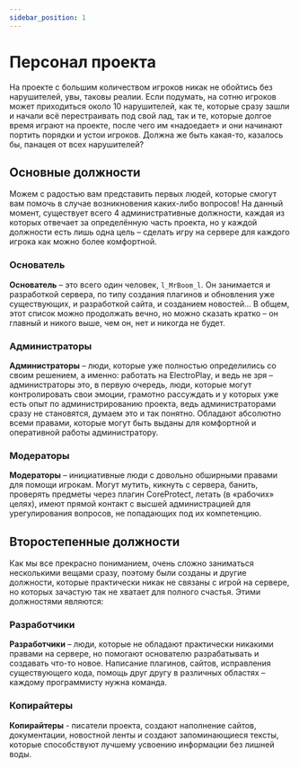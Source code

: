 ```yaml
---
sidebar_position: 1
---
```


# Персонал проекта

На проекте с большим количеством игроков никак не обойтись без нарушителей, увы, таковы реалии. Если подумать, на сотню игроков может приходиться около 10 нарушителей, как те, которые сразу зашли и начали всё перестраивать под свой лад, так и те, которые долгое время играют на проекте, после чего им «надоедает» и они начинают портить порядки и устои игроков. Должна же быть какая-то, казалось бы, панацея от всех нарушителей?

## Основные должности

Можем с радостью вам представить первых людей, которые смогут вам помочь в случае возникновения каких-либо вопросов! На данный момент, существует всего 4 административные должности, каждая из которых отвечает за определённую часть проекта, но у каждой должности есть лишь одна цель – сделать игру на сервере для каждого игрока как можно более комфортной.

### Основатель

**Основатель** – это всего один человек, `l_MrBoom_l`. Он занимается и разработкой сервера, по типу создания плагинов и обновления уже существующих, и разработкой сайта, и созданием новостей… В общем, этот список можно продолжать вечно, но можно сказать кратко – он главный и никого выше, чем он, нет и никогда не будет.

### Администраторы

**Администраторы** – люди, которые уже полностью определились со своим решением, а именно: работать на ElectroPlay, и ведь не зря – администраторы это, в первую очередь, люди, которые могут контролировать свои эмоции, грамотно рассуждать и у которых уже есть опыт по администрированию проекта, ведь администраторами сразу не становятся, думаем это и так понятно. Обладают абсолютно всеми правами, которые могут быть выданы для комфортной и оперативной работы администратору.

### Модераторы

**Модераторы** – инициативные люди с довольно обширными правами для помощи игрокам. Могут мутить, кикнуть с сервера, банить, проверять предметы через плагин CoreProtect, летать (в «рабочих» целях), имеют прямой контакт с высшей администрацией для урегулирования вопросов, не попадающих под их компетенцию.


## Второстепенные должности

Как мы все прекрасно пониманием, очень сложно заниматься несколькими вещами сразу, поэтому были созданы и другие должности, которые практически никак не связаны с игрой на сервере, но которых зачастую так не хватает для полного счастья. Этими должностями являются:

### Разработчики

**Разработчики** – люди, которые не обладают практически никакими правами на сервере, но помогают основателю разрабатывать и создавать что-то новое. Написание плагинов, сайтов, исправления существующего кода, помощь друг другу в различных областях – каждому программисту нужна команда.

### Копирайтеры

**Копирайтеры** - писатели проекта, создают наполнение сайтов, документации, новостной ленты и создают запоминающиеся тексты, которые способствуют лучшему усвоению информации без лишней воды.
